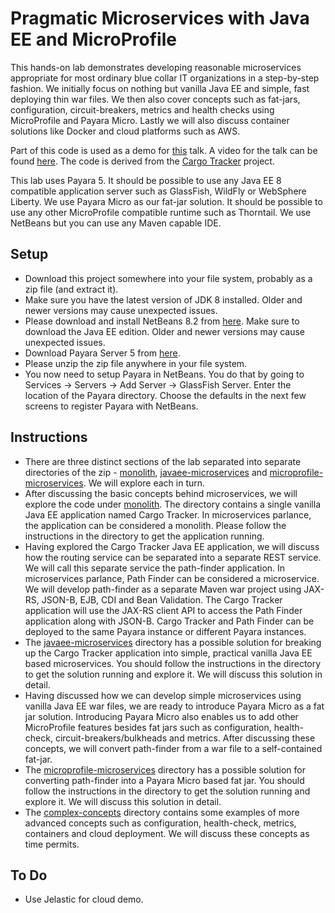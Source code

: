 Pragmatic Microservices with Java EE and MicroProfile
======================================================
This hands-on lab demonstrates developing reasonable microservices appropriate 
for most ordinary blue collar IT organizations in a step-by-step fashion. We 
initially focus on nothing but vanilla Java EE and simple, fast deploying thin 
war files. We then also cover concepts such as fat-jars, configuration, 
circuit-breakers, metrics and health checks using MicroProfile and Payara Micro. Lastly we 
will also discuss container solutions like Docker and cloud platforms such as
AWS.

Part of this code is used as a demo for 
[this](https://speakerdeck.com/reza_rahman/down-to-earth-microservices-with-java-ee) talk. A
video for the talk can be found [here](https://www.youtube.com/watch?v=bS6zKgMb8So).
The code is derived from the [Cargo Tracker](https://m-reza-rahman.github.io/cargo-tracker/) project. 

This lab uses Payara 5. It should be possible to use any Java EE 8 compatible application server such as 
GlassFish, WildFly or WebSphere Liberty. We use Payara Micro as our fat-jar solution. It should be possible 
to use any other MicroProfile compatible runtime such as Thorntail. We use NetBeans but you can use any Maven 
capable IDE.

Setup
-----
* Download this project somewhere into your file system, probably as a zip file 
(and extract it).
* Make sure you have the latest version of JDK 8 installed. Older and newer versions may cause unexpected issues.
* Please download and install NetBeans 8.2 from [here](https://netbeans.org/downloads/). Make sure to download the Java EE edition. Older and newer versions may cause unexpected issues.
* Download Payara Server 5 from [here](https://www.payara.fish/downloads).
* Please unzip the zip file anywhere in your file system.
* You now need to setup Payara in NetBeans. You do that by going to 
Services -> Servers -> Add Server -> GlassFish Server. Enter the location of 
the Payara directory. Choose the defaults in the next few screens to register Payara with NetBeans.

Instructions
------------
* There are three distinct sections of the lab separated into separate directories
of the zip - [monolith](monolith/), [javaee-microservices](javaee-microservices/) 
and [microprofile-microservices](microprofile-microservices/). We will explore each in turn.
* After discussing the basic concepts behind microservices, we will explore the
code under [monolith](monolith/). The directory contains a single vanilla 
Java EE application named Cargo Tracker. In microservices parlance, the 
application can be considered a monolith. Please follow the instructions in the 
directory to get the application running.
* Having explored the Cargo Tracker Java EE application, we will discuss how the 
routing service can be separated into a separate REST service. We will call this
separate service the path-finder application. In microservices parlance, Path 
Finder can be considered a microservice. We will develop path-finder as a 
separate Maven war project using JAX-RS, JSON-B, EJB, CDI and Bean Validation. The 
Cargo Tracker application will use the JAX-RS client API to access the 
Path Finder application along with JSON-B. Cargo Tracker and Path Finder can be deployed to the 
same Payara instance or different Payara instances.
* The [javaee-microservices](javaee-microservices/) directory has a possible 
solution for breaking up the Cargo Tracker application into simple, practical 
vanilla Java EE based microservices. You should follow the instructions in the 
directory to get the solution running and explore it. We will discuss this 
solution in detail.
* Having discussed how we can develop simple microservices using vanilla Java EE
war files, we are ready to introduce Payara Micro as a fat jar solution. 
Introducing Payara Micro also enables us to add other MicroProfile features besides fat jars
such as configuration, health-check, circuit-breakers/bulkheads and metrics. After discussing 
these concepts, we will convert path-finder from a war file to a self-contained fat-jar.
* The [microprofile-microservices](microprofile-microservices/) directory has a possible 
solution for converting path-finder into a Payara Micro based fat jar.
You should follow the instructions in the directory to get the solution running 
and explore it. We will discuss this solution in detail.
* The [complex-concepts](complex-concepts/) directory contains some examples of 
more advanced concepts such as configuration, health-check, metrics, containers 
and cloud deployment. We will discuss these concepts as time permits.

To Do
-----
* Use Jelastic for cloud demo.
